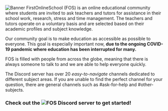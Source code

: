 ![Banner](https://c10.patreonusercontent.com/3/eyJ3IjoxOTIwLCJ3ZSI6MX0%3D/patreon-media/p/campaign/5999434/af05b0b057784c5a83074531b1c546f4/1.png?token-time=1614816000&token-hash=PmvapUPloZz17KPEi_3WG2_har0JUjHnBIvM36DdfLA%3D)
FirstOnlineSchool (FOS) is an online educational community where students are invited to ask teachers and tutors for assistance in their school work, research, stress and time management. The teachers and tutors operate on a voluntary basis and are selected based on their academic profiles and subject knowledge.

Our community goal is to make education as accessible as possible to everyone. This goal is especially important now, **due to the ongoing COVID-19 pandemic where education has been interrupted for many.** 

FOS is filled with people from across the globe, meaning that there is always someone to talk to and we are able to help everyone quickly. 

The Discord server has over 20 *easy-to-navigate* channels dedicated to different subject areas. If you are unable to find the perfect channel for your question, there are general channels such as #ask-for-help and #other-subjects.

### Check out the ![FOS Discord server](https://discord.gg/qBtFMaY) to get started!


